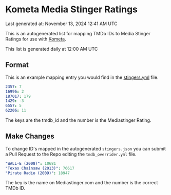 # Kometa Media Stinger Ratings

Last generated at: November 13, 2024 12:41 AM UTC

This is an autogenerated list for mapping TMDb IDs to Media Stinger Ratings for use with [Kometa](https://github.com/Kometa-Team/Kometa).

This list is generated daily at 12:00 AM UTC 

## Format

This is an example mapping entry you would find in the [stingers.yml](https://raw.githubusercontent.com/Kometa-Team/Mediastingers/master/stingers.yml) file.

```yml
2357: 7
16996: 2
187017: 179
1429: -3
6557: 5
62206: 11
```

The keys are the tmdb_id and the number is the Mediastinger Rating.

## Make Changes

To change ID's mapped in the autogenerated `stingers.json` you can submit a Pull Request to the Repo editing the `tmdb_overrider.yml` file.

```yml
"WALL-E (2008)": 10681
"Texas Chainsaw (2013)": 76617
"Pirate Radio (2009)": 18947
```

The key is the name on Mediastinger.com and the number is the correct TMDb ID.